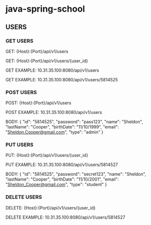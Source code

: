 # java-spring-school

## USERS
### GET USERS
GET: 			{Host}:{Port}/api/v1/users

GET: 			{Host}:{Port}/api/v1/users/{user_id}

GET EXAMPLE:	10.31.35.100:8080/api/v1/users

GET EXAMPLE:	10.31.35.100:8080/api/v1/users/5814525


### POST USERS

POST:			{Host}:{Port}/api/v1/users

POST EXAMPLE:	10.31.35.100:8080/api/v1/users

BODY:
{
    "id": "5814525",
    "password": "pass123",
    "name": "Sheldon",
    "lastName": "Cooper",
    "birthDate": "11/10/1999",
    "email": "Sheldon.Cooper@gmail.com",
    "type": "admin"
}

### PUT USERS
PUT:			{Host}:{Port}/api/v1/users/{user_id}

PUT EXAMPLE:	10.31.35.100:8080/api/v1/users/5814527

BODY:
{
    "id": "5814525",
    "password": "secret123",
    "name": "Sheldon",
    "lastName": "Cooper",
    "birthDate": "11/10/2001",
    "email": "Sheldon_Cooper@gmail.com",
    "type": "student"
}

### DELETE USERS
DELETE: 			{Host}:{Port}/api/v1/users/{user_id}

DELETE EXAMPLE:		10.31.35.100:8080/api/v1/users/5814527

